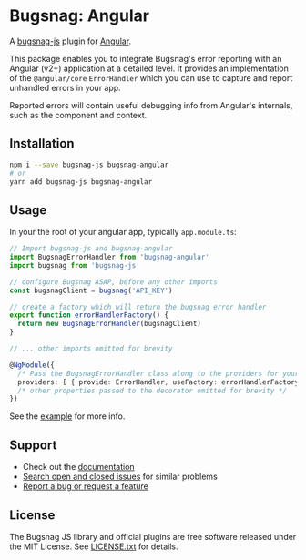 # Bugsnag: Angular

A [bugsnag-js](https://github.com/bugsnag/bugsnag-js) plugin for [Angular](https://angular.io/).

This package enables you to integrate Bugsnag's error reporting with an Angular (v2+) application at a detailed level. It provides an implementation of the `@angular/core` `ErrorHandler` which you can use to capture and report unhandled errors in your app.

Reported errors will contain useful debugging info from Angular's internals, such as the component and context.

## Installation

```sh
npm i --save bugsnag-js bugsnag-angular
# or
yarn add bugsnag-js bugsnag-angular
```

## Usage

In your the root of your angular app, typically `app.module.ts`:

```typescript
// Import bugsnag-js and bugsnag-angular
import BugsnagErrorHandler from 'bugsnag-angular'
import bugsnag from 'bugsnag-js'

// configure Bugsnag ASAP, before any other imports
const bugsnagClient = bugsnag('API_KEY')

// create a factory which will return the bugsnag error handler
export function errorHandlerFactory() {
  return new BugsnagErrorHandler(bugsnagClient)
}

// ... other imports omitted for brevity

@NgModule({
  /* Pass the BugsnagErrorHandler class along to the providers for your module */
  providers: [ { provide: ErrorHandler, useFactory: errorHandlerFactory } ]
  /* other properties passed to the decorator omitted for brevity */
})
```

See the [example](example) for more info.

## Support

* Check out the [documentation](https://docs.bugsnag.com/platforms/browsers/)
* [Search open and closed issues](https://github.com/bugsnag/bugsnag-angular/issues?q=is%3Aissue) for similar problems
* [Report a bug or request a feature](https://github.com/bugsnag/bugsnag-angular/issues/new)

## License

The Bugsnag JS library and official plugins are free software released under the MIT License. See [LICENSE.txt](LICENSE.txt) for details.
